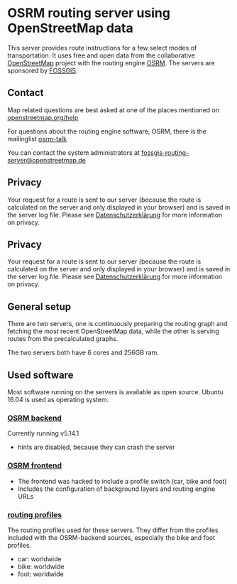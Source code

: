 OSRM routing server using OpenStreetMap data
======================

This server provides route instructions for a few select modes
of transportation.  It uses free and open data from the
collaborative [OpenStreetMap](https://openstreetmap.org) project
with the routing engine [OSRM](http://project-osrm.org/). The servers
are sponsored by [FOSSGIS](https://www.fossgis.de/).

## Contact

Map related questions are best asked at one of the places
mentioned on [openstreetmap.org/help](https://www.openstreetmap.org/help)

For questions about the routing engine software, OSRM, there is the
mailinglist [osrm-talk](https://lists.openstreetmap.org/listinfo/osrm-talk)

You can contact the system administrators at
[fossgis-routing-server@openstreetmap.de](mailto:fossgis-routing-server@openstreetmap.de)

## Privacy
Your request for a route is sent to our server (because the route is
calculated on the server and only displayed in your browser) and is saved
in the server log file. Please see
[Datenschutzerklärung](https://www.fossgis.de/datenschutzerklaerung)
for more information on privacy.

## Privacy
Your request for a route is sent to our server (because the route is
calculated on the server and only displayed in your browser) and is saved
in the server log file. Please see
[Datenschutzerklärung](https://www.fossgis.de/datenschutzerklaerung)
for more information on privacy.

## General setup
There are two servers, one is continuously preparing the routing graph
and fetching the most recent OpenStreetMap data, while  the other is
serving routes from the precalculated graphs.

The two servers both have 6 cores and 256GB ram.

## Used software

Most software running on the servers is available as open source.
Ubuntu 16.04 is used as operating system.

### [OSRM backend](https://github.com/fossgis-routing-server/osrm-backend)

Currently running v5.14.1

* hints are disabled, because they can crash the server

### [OSRM frontend](https://github.com/fossgis-routing-server/osrm-frontend)

* The frontend was hacked to include a profile switch (car, bike and foot)
* Includes the configuration of background layers and routing engine URLs

### [routing profiles](https://github.com/fossgis-routing-server/cbf-routing-profiles)

The routing profiles used for these servers. They differ
from the profiles included with the OSRM-backend sources,
especially the bike and foot profiles.

* car: worldwide
* bike: worldwide
* foot: worldwide

